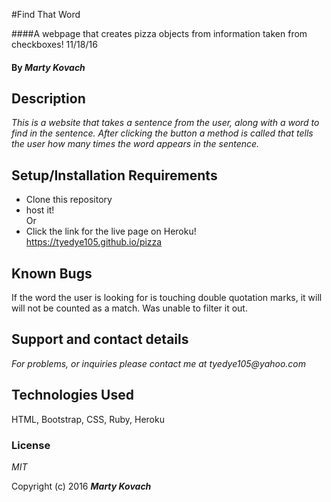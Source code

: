 
#Find That Word

####A webpage that creates pizza objects from information taken from checkboxes! 11/18/16

#### By _Marty Kovach_

## Description

_This is a website that takes a sentence from the user, along with a word to find in the sentence. After clicking the button a method is called that tells the user how many times the word appears in the sentence._


## Setup/Installation Requirements

* Clone this repository
* host it!  
    Or
* Click the link for the live page on Heroku!
https://tyedye105.github.io/pizza


## Known Bugs

If the word the user is looking for is touching double quotation marks, it will will not be counted as a match.  Was unable to filter it out.

## Support and contact details

_For problems, or inquiries please contact me at tyedye105@yahoo.com_

## Technologies Used
HTML, Bootstrap, CSS, Ruby, Heroku

### License

*MIT*

Copyright (c) 2016 **_Marty Kovach_**
